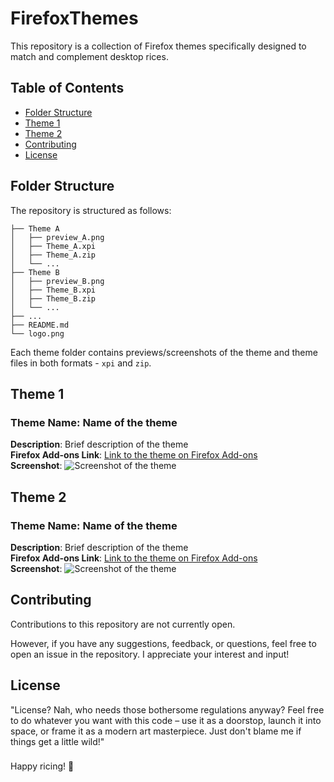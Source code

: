 # FirefoxThemes

This repository is a collection of Firefox themes specifically designed to match and complement desktop rices.

## Table of Contents

- [Folder Structure](#folder-structure)
- [Theme 1](#theme-1)
- [Theme 2](#theme-2)
- [Contributing](#contributing)
- [License](#license)

## Folder Structure

The repository is structured as follows:

```
├── Theme A
│   ├── preview_A.png
│   ├── Theme_A.xpi
│   ├── Theme_A.zip
│   └── ...
├── Theme B
│   ├── preview_B.png
│   ├── Theme_B.xpi
│   ├── Theme_B.zip
│   └── ...
├── ...
├── README.md
└── logo.png
```

Each theme folder contains previews/screenshots of the theme and theme files in both formats - `xpi` and `zip`.

## Theme 1

### Theme Name: Name of the theme  
**Description**: Brief description of the theme  
**Firefox Add-ons Link**: [Link to the theme on Firefox Add-ons](URL)  
**Screenshot**: ![Screenshot of the theme](screenshot.png)

## Theme 2

### Theme Name: Name of the theme  
**Description**: Brief description of the theme  
**Firefox Add-ons Link**: [Link to the theme on Firefox Add-ons](URL)  
**Screenshot**: ![Screenshot of the theme](screenshot.png)

###

## Contributing

Contributions to this repository are not currently open.

However, if you have any suggestions, feedback, or questions, feel free to open an issue in the repository. I appreciate your interest and input!

## License

"License? Nah, who needs those bothersome regulations anyway? Feel free to do whatever you want with this code – use it as a doorstop, launch it into space, or frame it as a modern art masterpiece. Just don't blame me if things get a little wild!"

###

Happy ricing! 🚀

